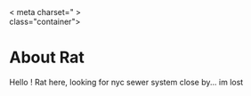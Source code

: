 <!DOCTYPE html>
<html lang = "en">
<head>
   < meta charset="<UTF-8></UTF-8> >
<meta http-equiv="X-UA-Compatible" content="IE=edge">
<meta name="viewport" content="width=device-width, initial scale=1.0">
<link rel="stylesheet" href="style.css">
<title>Welcome to Rat!</title>
</head>
<body>
    <div>class="container">
        <h1> About Rat</h1>
        <p> Hello ! Rat here, looking for nyc sewer system close by... im lost</p>
</body>
